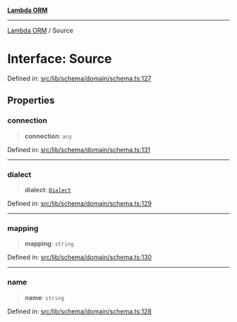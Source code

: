 [**Lambda ORM**](../README.md)

***

[Lambda ORM](../README.md) / Source

# Interface: Source

Defined in: [src/lib/schema/domain/schema.ts:127](https://github.com/lambda-orm/lambdaorm-base/blob/54d568062b637a6aed5442a048b140146d1f573b/src/lib/schema/domain/schema.ts#L127)

## Properties

### connection

> **connection**: `any`

Defined in: [src/lib/schema/domain/schema.ts:131](https://github.com/lambda-orm/lambdaorm-base/blob/54d568062b637a6aed5442a048b140146d1f573b/src/lib/schema/domain/schema.ts#L131)

***

### dialect

> **dialect**: [`Dialect`](../enumerations/Dialect.md)

Defined in: [src/lib/schema/domain/schema.ts:129](https://github.com/lambda-orm/lambdaorm-base/blob/54d568062b637a6aed5442a048b140146d1f573b/src/lib/schema/domain/schema.ts#L129)

***

### mapping

> **mapping**: `string`

Defined in: [src/lib/schema/domain/schema.ts:130](https://github.com/lambda-orm/lambdaorm-base/blob/54d568062b637a6aed5442a048b140146d1f573b/src/lib/schema/domain/schema.ts#L130)

***

### name

> **name**: `string`

Defined in: [src/lib/schema/domain/schema.ts:128](https://github.com/lambda-orm/lambdaorm-base/blob/54d568062b637a6aed5442a048b140146d1f573b/src/lib/schema/domain/schema.ts#L128)
